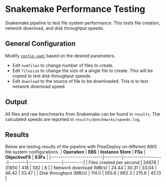 # Snakemake Performance Testing
Snakemake pipeline to test file system performance. This tests file creation, network download, and disk throughput speeds.

## General Configuration
Modify [`config.yaml`](config/config.yaml) based on the desired parameters.
* Edit `numfiles` to change number of files to create.
* Edit `filesize` to change the size of a single file to create. This will be copied to test disk throughput speeds.
* Edit `download` to the source of file to be downloaded. This is to test network download speed.

## Output
All files and raw benchmarks from Snakemake can be found in `results`. The calculated speeds are reported in `results/benchmarks/speeds.log`.

## Results
Below are testing results of the pipeline with FlowDeploy on different AWS file system configurations.
| **Operation**            | **EBS** | **Instance Store** | **FSx** | **ObjectiveFS** | **S3Fs** |
|--------------------------|---------|--------------------|---------|-----------------|----------|
| Files created per second | 24878   | 31850              | 418     | 582             | 8        |
| Network download (MB/s)  | 24.44   | 30.31              | 33.04   | 48.42           | 33.47    |
| Disk throughput (MB/s)   | 114.0   | 555.6              | 862.3   | 215.6           | 45.13    |